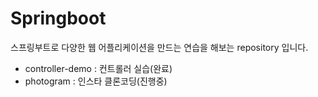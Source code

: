 # Springboot

스프링부트로 다양한 웹 어플리케이션을 만드는 연습을 해보는 repository 입니다.

- controller-demo : 컨트롤러 실습(완료)
- photogram : 인스타 클론코딩(진행중)

